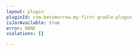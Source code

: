```yaml
---
layout: plugin
pluginId: com.betomorrow.my-first-gradle-plugin
isJarAvailable: true
error: NONE
violations: []

---
```

